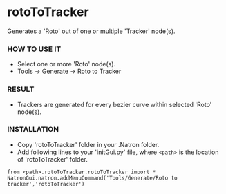 # rotoToTracker

Generates a 'Roto' out of one or multiple 'Tracker' node(s).

### HOW TO USE IT

* Select one or more 'Roto' node(s).
* Tools -> Generate -> Roto to Tracker

### RESULT

* Trackers are generated for every bezier curve within selected 'Roto' node(s).

### INSTALLATION

* Copy 'rotoToTracker' folder in your .Natron folder.
* Add following lines to your 'initGui.py' file, where ``<path>`` is the location of 'rotoToTracker' folder.

```
from <path>.rotoToTracker.rotoToTracker import *
NatronGui.natron.addMenuCommand('Tools/Generate/Roto to tracker','rotoToTracker')
```